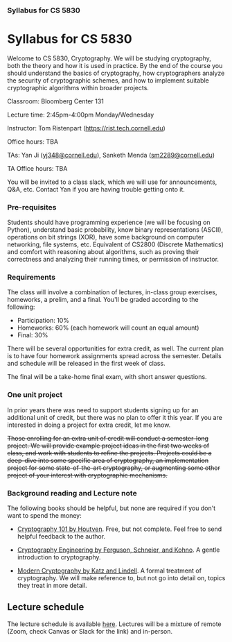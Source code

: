 ### Syllabus for CS 5830

# Syllabus for CS 5830

Welcome to CS 5830, Cryptography. We will be studying cryptography, both the
theory and how it is used in practice. By the end of the course you should
understand the basics of cryptography, how cryptographers analyze the
security of cryptographic schemes, and how to implement suitable
cryptographic algorithms within broader projects. 

Classroom: Bloomberg Center 131

Lecture time: 2:45pm-4:00pm Monday/Wednesday

Instructor: Tom Ristenpart (https://rist.tech.cornell.edu)

Office hours: TBA

TAs: Yan Ji (yj348@cornell.edu), Sanketh Menda (sm2289@cornell.edu)

TA Office hours: TBA

You will be invited to a class slack, which we will use for announcements, Q&A,
etc.  Contact Yan if you are having trouble getting onto it.

### Pre-requisites

Students should have programming experience (we will be focusing on Python),
understand basic probability, know binary representations (ASCII), operations on
bit strings (XOR), have some background on computer networking, file systems,
etc.  Equivalent of CS2800 (Discrete Mathematics) and comfort with reasoning
about algorithms, such as proving their correctness and analyzing their running
times, or permission of instructor.  

### Requirements

The class will involve a combination of lectures, in-class group exercises,
homeworks, a prelim, and a final. You'll be graded according to the following:

* Participation: 10%
* Homeworks:  60% (each homework will count an equal amount)
* Final:  30% 

There will be several opportunities for extra credit, as well. The current plan
is to have four homework assignments spread across the semester. Details and
schedule will be released in the first week of class. 

The final will be a take-home final exam, with short answer questions.


### One unit project

In prior years there was need to support students signing up for an additional
unit of credit, but there was no plan to offer it this year. If you are
interested in doing a project for extra credit, let me know. 

~~Those enrolling for an extra unit of credit will conduct a semester-long
project. We will provide example project ideas in the first two weeks of class,
and work with students to refine the projects. Projects could be a deep-dive
into some specific area of cryptography, an implementation project for some
state-of-the-art cryptography, or augmenting some other project of your interest
with cryptographic mechanisms.~~ 

### Background reading and Lecture note

The following books should be helpful, but none are required if you don't want to spend the money:


* [Cryptography 101 by Houtven](https://www.crypto101.io/). Free, but not complete. Feel free to send helpful feedback to the author.

* [Cryptography Engineering by Ferguson, Schneier, and Kohno](https://www.schneier.com/books/cryptography_engineering/). A gentle
  introduction to cryptography.

* [Modern Cryptography by Katz and Lindell](http://www.cs.umd.edu/~jkatz/imc.html). A formal treatment of cryptography.
  We will make reference to, but not go into detail on, topics they treat in
  more detail.


## Lecture schedule

The lecture schedule is available
[here](https://docs.google.com/spreadsheets/d/1CQtPZT0uAZuJ0WWg_TUXE1RvTmohK6_BM-T3mf_b4F4/edit?usp=sharing).
Lectures will be a mixture of remote (Zoom, check Canvas or Slack for the link)
and in-person. 
